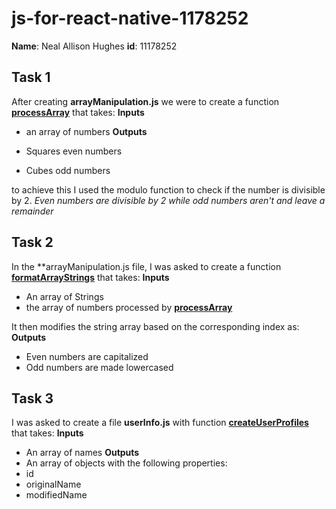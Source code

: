 # js-for-react-native-1178252

**Name**: Neal Allison Hughes
**id**: 11178252

## Task 1

After creating **arrayManipulation.js** we were to create a function [**processArray**](arrayManipulation.js#L19) that takes:
**Inputs**

- an array of numbers
**Outputs**

- Squares even numbers
- Cubes odd numbers

to achieve this I used the modulo function to check if the number is divisible by 2.
*Even numbers are divisible by 2 while odd numbers aren't and leave a remainder*

## Task 2

In the **arrayManipulation.js file, I was asked to create a function [**formatArrayStrings**](./arrayManipulation.js#L33) that takes:
**Inputs**

- An array of Strings
- the array of numbers processed by [**processArray**](./arrayManipulation.js#L19)

It then modifies the string array based on the corresponding index as:
**Outputs**

- Even numbers are capitalized
- Odd numbers are made lowercased

## Task 3

I was asked to create a file **userInfo.js** with function [**createUserProfiles**](./userInfo.js#L16) that takes:
**Inputs**

- An array of names
**Outputs**
- An array of objects with the following properties:
- id
- originalName
- modifiedName
